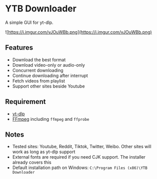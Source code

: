 # YTB Downloader

A simple GUI for yt-dlp.

![https://i.imgur.com/vJOuWBb.png](https://i.imgur.com/vJOuWBb.png)

## Features
- Download the best format
- Download video-only or audio-only
- Concurrent downloading
- Continue downloading after interrupt
- Fetch videos from playlist
- Support other sites beside Youtube

## Requirement
- [yt-dlp](https://github.com/yt-dlp/yt-dlp)
- [FFmpeg](https://ffmpeg.org/) including `ffmpeg` and `ffprobe`

## Notes
- Tested sites: Youtube, Reddit, Tiktok, Twitter, Weibo. Other sites will work as long as yt-dlp support
- External fonts are required if you need CJK support. The installer already covers this
- Default installation path on Windows: `C:\Program Files (x86)\YTB Downloader`